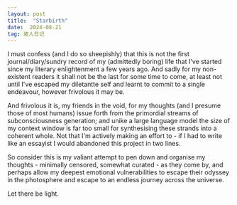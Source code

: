 ```yaml
---
layout: post
title:  "Starbirth"
date:  2024-08-21
tag: 坡人日记
---
```


I must confess (and I do so sheepishly) that this is not the first journal/diary/sundry record of my (admittedly boring) life that I've started since my literary enlightenment a few years ago. And sadly for my non-existent readers it shall not be the last for some time to come, at least not until I've escaped my diletantte self and learnt to commit to a single endeavour, however frivolous it may be. 

And frivolous it is, my friends in the void, for my thoughts (and I presume those of most humans) issue forth from the primordial streams of subconsciousness generation; and unike a large language model the size of my context window is far too small for synthesising these strands into a coherent whole. Not that I'm actively making an effort to - if I had to write like an essayist I would abandoned this project in two lines. 

So consider this is my valiant attempt to pen down and organise my thoughts - minimally censored, somewhat curated - as they come by, and perhaps allow my deepest emotional vulnerabilities to escape their odyssey in the photosphere and escape to an endless journey across the universe. 

Let there be light. 
